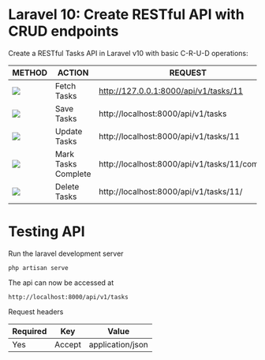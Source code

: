 # Laravel 10: Create RESTful API with CRUD endpoints
Create a RESTful Tasks API in Laravel v10 with basic C-R-U-D operations:
    
| **METHOD** |	**ACTION** | **REQUEST**  | **Value** |
|----------	|------------- |--------------|------------|
| [![](https://img.shields.io/badge/-GET-brightgreen)](GET)      	| Fetch Tasks      	   | http://127.0.0.1:8000/api/v1/tasks/11    	 | application/json|
| [![](https://img.shields.io/badge/-POST-brightgreen)](POST)      	| Save Tasks      	   | http://localhost:8000/api/v1/tasks    	 | application/json|
| [![](https://img.shields.io/badge/-PUT-brightgreen)](PUT)      	| Update Tasks      	   | http://localhost:8000/api/v1/tasks/11    	 | application/json|
| [![](https://img.shields.io/badge/-PATCH-brightgreen)](PATCH)      	| Mark Tasks Complete      	   | http://localhost:8000/api/v1/tasks/11/complete    	 | application/json|
| [![](https://img.shields.io/badge/-DELETE-brightgreen)](DELETE)      	| Delete Tasks      	   | http://localhost:8000/api/v1/tasks/11/    	 | application/json|

# Testing API

Run the laravel development server

    php artisan serve

The api can now be accessed at

    http://localhost:8000/api/v1/tasks

Request headers

| **Required** 	| **Key**              	| **Value**            	|
|----------	|------------------	|------------------	|
| Yes      	| Accept    	| application/json 	|
